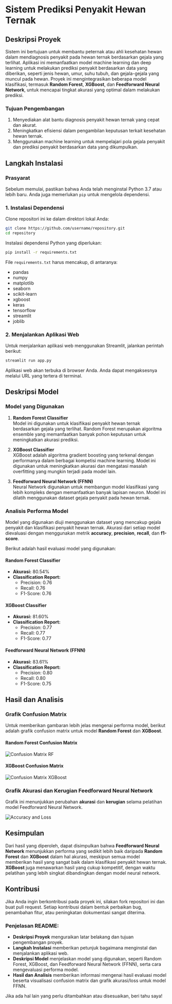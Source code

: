 # Sistem Prediksi Penyakit Hewan Ternak

## Deskripsi Proyek

Sistem ini bertujuan untuk membantu peternak atau ahli kesehatan hewan dalam mendiagnosis penyakit pada hewan ternak berdasarkan gejala yang terlihat. Aplikasi ini memanfaatkan model machine learning dan deep learning untuk melakukan prediksi penyakit berdasarkan data yang diberikan, seperti jenis hewan, umur, suhu tubuh, dan gejala-gejala yang muncul pada hewan. Proyek ini mengintegrasikan beberapa model klasifikasi, termasuk **Random Forest**, **XGBoost**, dan **Feedforward Neural Network**, untuk mencapai tingkat akurasi yang optimal dalam melakukan prediksi.

### Tujuan Pengembangan
1. Menyediakan alat bantu diagnosis penyakit hewan ternak yang cepat dan akurat.
2. Meningkatkan efisiensi dalam pengambilan keputusan terkait kesehatan hewan ternak.
3. Menggunakan machine learning untuk mempelajari pola gejala penyakit dan prediksi penyakit berdasarkan data yang dikumpulkan.

## Langkah Instalasi

### Prasyarat
Sebelum memulai, pastikan bahwa Anda telah menginstal Python 3.7 atau lebih baru. Anda juga memerlukan `pip` untuk mengelola dependensi.

### 1. Instalasi Dependensi
Clone repositori ini ke dalam direktori lokal Anda:
```bash
git clone https://github.com/username/repository.git
cd repository
```

Instalasi dependensi Python yang diperlukan:

```bash
pip install -r requirements.txt
```

File `requirements.txt` harus mencakup, di antaranya:

-   pandas
-   numpy
-   matplotlib
-   seaborn
-   scikit-learn
-   xgboost
-   keras
-   tensorflow
-   streamlit
-   joblib

### 2. Menjalankan Aplikasi Web

Untuk menjalankan aplikasi web menggunakan Streamlit, jalankan perintah berikut:

```bash
streamlit run app.py
```

Aplikasi web akan terbuka di browser Anda. Anda dapat mengaksesnya melalui URL yang tertera di terminal.

## Deskripsi Model

### Model yang Digunakan

1.  **Random Forest Classifier**  
    Model ini digunakan untuk klasifikasi penyakit hewan ternak berdasarkan gejala yang terlihat. Random Forest merupakan algoritma ensemble yang memanfaatkan banyak pohon keputusan untuk meningkatkan akurasi prediksi.
    
2.  **XGBoost Classifier**  
    XGBoost adalah algoritma gradient boosting yang terkenal dengan performanya dalam berbagai kompetisi machine learning. Model ini digunakan untuk meningkatkan akurasi dan mengatasi masalah overfitting yang mungkin terjadi pada model lain.
    
3.  **Feedforward Neural Network (FFNN)**  
    Neural Network digunakan untuk membangun model klasifikasi yang lebih kompleks dengan memanfaatkan banyak lapisan neuron. Model ini dilatih menggunakan dataset gejala penyakit pada hewan ternak.
    

### Analisis Performa Model

Model yang digunakan diuji menggunakan dataset yang mencakup gejala penyakit dan klasifikasi penyakit hewan ternak. Akurasi dari setiap model dievaluasi dengan menggunakan metrik **accuracy**, **precision**, **recall**, dan **f1-score**.

Berikut adalah hasil evaluasi model yang digunakan:

#### Random Forest Classifier

-   **Akurasi:** 80.54%
-   **Classification Report:**
    -   Precision: 0.76
    -   Recall: 0.76
    -   F1-Score: 0.76

#### XGBoost Classifier

-   **Akurasi:** 81.60%
-   **Classification Report:**
    -   Precision: 0.77
    -   Recall: 0.77
    -   F1-Score: 0.77

#### Feedforward Neural Network (FFNN)

-   **Akurasi:** 83.61%
-   **Classification Report:**
    -   Precision: 0.80
    -   Recall: 0.80
    -   F1-Score: 0.75

## Hasil dan Analisis

### Grafik Confusion Matrix

Untuk memberikan gambaran lebih jelas mengenai performa model, berikut adalah grafik confusion matrix untuk model **Random Forest** dan **XGBoost**.

#### Random Forest Confusion Matrix

![Confusion Matrix RF](https://github.com/Bawwrrr/UAP_Machine_Learning/blob/main/Hasill/RF.png)

#### XGBoost Confusion Matrix

![Confusion Matrix XGBoost](https://github.com/Bawwrrr/UAP_Machine_Learning/blob/main/Hasill/XGB.png)

### Grafik Akurasi dan Kerugian Feedforward Neural Network

Grafik ini menunjukkan perubahan **akurasi** dan **kerugian** selama pelatihan model Feedforward Neural Network.

![Accuracy and Loss](https://github.com/Bawwrrr/UAP_Machine_Learning/blob/main/Hasill/FF.png)

## Kesimpulan

Dari hasil yang diperoleh, dapat disimpulkan bahwa **Feedforward Neural Network** menunjukkan performa yang sedikit lebih baik daripada **Random Forest** dan **XGBoost** dalam hal akurasi, meskipun semua model memberikan hasil yang sangat baik dalam klasifikasi penyakit hewan ternak. **XGBoost** juga menawarkan hasil yang cukup kompetitif, dengan waktu pelatihan yang lebih singkat dibandingkan dengan model neural network.

## Kontribusi

Jika Anda ingin berkontribusi pada proyek ini, silakan fork repositori ini dan buat pull request. Setiap kontribusi dalam bentuk perbaikan bug, penambahan fitur, atau peningkatan dokumentasi sangat diterima.

### Penjelasan README:

- **Deskripsi Proyek** menguraikan latar belakang dan tujuan pengembangan proyek.
- **Langkah Instalasi** memberikan petunjuk bagaimana menginstal dan menjalankan aplikasi web.
- **Deskripsi Model** menjelaskan model yang digunakan, seperti Random Forest, XGBoost, dan Feedforward Neural Network (FFNN), serta cara mengevaluasi performa model.
- **Hasil dan Analisis** memberikan informasi mengenai hasil evaluasi model beserta visualisasi confusion matrix dan grafik akurasi/loss untuk model FFNN.

Jika ada hal lain yang perlu ditambahkan atau disesuaikan, beri tahu saya!

```

